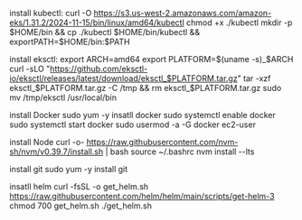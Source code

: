 install kubectl:
curl -O https://s3.us-west-2.amazonaws.com/amazon-eks/1.31.2/2024-11-15/bin/linux/amd64/kubectl
chmod +x ./kubectl
mkdir -p $HOME/bin && cp ./kubectl $HOME/bin/kubectl && exportPATH=$HOME/bin:$PATH

install eksctl:
export ARCH=amd64
export PLATFORM=$(uname -s)_$ARCH
curl -sLO "https://github.com/eksctl-io/eksctl/releases/latest/download/eksctl_$PLATFORM.tar.gz"
tar -xzf eksctl_$PLATFORM.tar.gz -C /tmp && rm eksctl_$PLATFORM.tar.gz
sudo mv /tmp/eksctl /usr/local/bin

install Docker
sudo yum -y insatll docker
sudo systemctl enable docker
sudo systemctl start docker
sudo usermod -a -G docker ec2-user

install Node
curl -o- https://raw.githubusercontent.com/nvm-sh/nvm/v0.39.7/install.sh | bash
source ~/.bashrc
nvm install --lts

install git 
sudo yum -y install git

insatll helm
curl -fsSL -o get_helm.sh https://raw.githubusercontent.com/helm/helm/main/scripts/get-helm-3
chmod 700 get_helm.sh
./get_helm.sh
